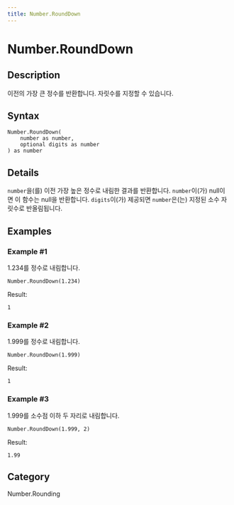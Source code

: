 ```yaml
---
title: Number.RoundDown
---
```


# Number.RoundDown


## Description

이전의 가장 큰 정수를 반환합니다. 자릿수를 지정할 수 있습니다.


## Syntax

```powerquery
Number.RoundDown(
    number as number,
    optional digits as number
) as number
```


## Details

<code>number</code>을(를) 이전 가장 높은 정수로 내림한 결과를 반환합니다. <code>number</code>이(가) null이면 이 함수는 null을 반환합니다.     <code>digits</code>이(가) 제공되면 <code>number</code>은(는) 지정된 소수 자릿수로 반올림됩니다.  


## Examples

### Example #1 
1.234를 정수로 내림합니다.
```powerquery
Number.RoundDown(1.234)
```

Result: 
```powerquery
1
```


### Example #2 
1.999를 정수로 내림합니다.
```powerquery
Number.RoundDown(1.999)
```

Result: 
```powerquery
1
```


### Example #3 
1.999를 소수점 이하 두 자리로 내림합니다.
```powerquery
Number.RoundDown(1.999, 2)
```

Result: 
```powerquery
1.99
```




## Category
Number.Rounding
